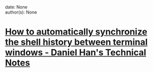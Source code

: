 
date: None  
author(s): None  

# [How to automatically synchronize the shell history between terminal windows - Daniel Han's Technical Notes](https://sites.google.com/site/xiangyangsite/home/technical-tips/linux-unix/common-tips/how-to-automatically-synchronize-the-shell-history-between-terminal-windows)



